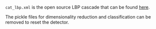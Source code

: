`cat_lbp.xml` is the open source LBP cascade that can be found 
[here](http://www.vision-ary.net/2015/03/boost-the-world-cat-faces/).

The pickle files for dimensionality reduction and classification
can be removed to reset the detector.

